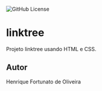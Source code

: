 ![GitHub License](https://img.shields.io/github/license/fortunatohenrique/linktree?style=flat)


# linktree
Projeto linktree usando HTML e CSS.
## Autor
Henrique Fortunato de Oliveira

